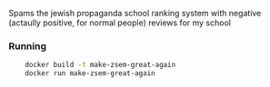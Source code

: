 Spams the jewish propaganda school ranking system with negative (actaully positive, for normal people) reviews for my school

### Running
```bash
    docker build -t make-zsem-great-again
    docker run make-zsem-great-again
```

